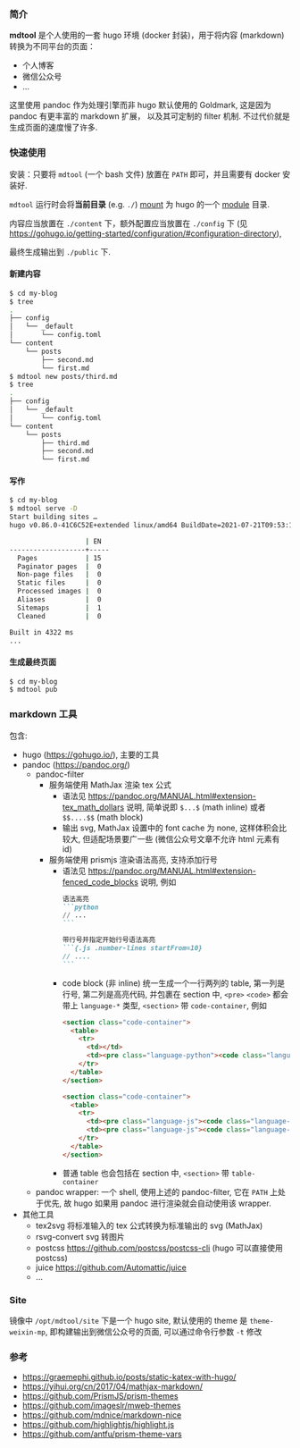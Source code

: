 ### 简介

**mdtool** 是个人使用的一套 hugo 环境 (docker 封装)，用于将内容 (markdown) 转换为不同平台的页面：

  - 个人博客
  - 微信公众号
  - ...

这里使用 pandoc 作为处理引擎而非 hugo 默认使用的 Goldmark, 这是因为 pandoc 有更丰富的 markdown 扩展，
以及其可定制的 filter 机制. 不过代价就是生成页面的速度慢了许多.

### 快速使用

安装：只要将 `mdtool` (一个 bash 文件) 放置在 `PATH` 即可，并且需要有 docker 安装好.

`mdtool` 运行时会将**当前目录** (e.g. `./`) [mount](https://docs.docker.com/storage/bind-mounts/) 为 hugo 的一个 [module](https://gohugo.io/hugo-modules/) 目录.

内容应当放置在 `./content` 下，额外配置应当放置在 `./config` 下 (见 https://gohugo.io/getting-started/configuration/#configuration-directory),

最终生成输出到 `./public` 下.

#### 新建内容

```bash
$ cd my-blog
$ tree
.
├── config
│   └── _default
│       └── config.toml
└── content
    └── posts
        ├── second.md
        └── first.md
$ mdtool new posts/third.md
$ tree
.
├── config
│   └── _default
│       └── config.toml
└── content
    └── posts
        ├── third.md
        ├── second.md
        └── first.md
```

#### 写作

```bash
$ cd my-blog
$ mdtool serve -D
Start building sites …
hugo v0.86.0-41C6C52E+extended linux/amd64 BuildDate=2021-07-21T09:53:14Z VendorInfo=gohugoio

                   | EN
-------------------+-----
  Pages            | 15
  Paginator pages  |  0
  Non-page files   |  0
  Static files     |  0
  Processed images |  0
  Aliases          |  0
  Sitemaps         |  1
  Cleaned          |  0

Built in 4322 ms
...
```

#### 生成最终页面

```bash
$ cd my-blog
$ mdtool pub
```

### markdown 工具

包含:

- hugo (https://gohugo.io/), 主要的工具
- pandoc (https://pandoc.org/)
  - pandoc-filter
    - 服务端使用 MathJax 渲染 tex 公式
      - 语法见 https://pandoc.org/MANUAL.html#extension-tex_math_dollars 说明, 简单说即 `$...$` (math inline) 或者 `$$....$$` (math block)
      - 输出 svg, MathJax 设置中的 font cache 为 none, 这样体积会比较大, 但适配场景要广一些 (微信公众号文章不允许 html 元素有 id)
    - 服务端使用 prismjs 渲染语法高亮, 支持添加行号
      - 语法见 https://pandoc.org/MANUAL.html#extension-fenced_code_blocks 说明, 例如
        ````markdown
        语法高亮
        ```python
        // ...
        ```

        带行号并指定开始行号语法高亮
        ```{.js .number-lines startFrom=10}
        // ....
        ```
        ````
      - code block (非 inline) 统一生成一个一行两列的 table, 第一列是行号, 第二列是高亮代码, 并包裹在 section 中,
        `<pre>` `<code>` 都会带上 `language-*` 类型, `<section>` 带 `code-container`, 例如
        ````html
        <section class="code-container">
          <table>
            <tr>
              <td></td>
              <td><pre class="language-python"><code class="language-python">....</code></pre></td>
            </tr>
          </table>
        </section>

        <section class="code-container">
          <table>
            <tr>
              <td><pre class="language-js"><code class="language-js"><span>1</span><br/><span>2</span></code></pre></td>
              <td><pre class="language-js"><code class="language-js">....</code></pre></td>
            </tr>
          </table>
        </section>
        ````
      - 普通 table 也会包括在 section 中, `<section>` 带 `table-container`
  - pandoc wrapper: 一个 shell, 使用上述的 pandoc-filter, 它在 `PATH` 上处于优先, 故 hugo 如果用 
    pandoc 进行渲染就会自动使用该 wrapper.
- 其他工具
  - tex2svg 将标准输入的 tex 公式转换为标准输出的 svg (MathJax)
  - rsvg-convert svg 转图片
  - postcss https://github.com/postcss/postcss-cli (hugo 可以直接使用 postcss)
  - juice https://github.com/Automattic/juice
  - ...

### Site

镜像中 `/opt/mdtool/site` 下是一个 hugo site, 默认使用的 theme 是 `theme-weixin-mp`, 即构建输出到微信公众号的页面,
可以通过命令行参数 `-t` 修改

### 参考

- https://graemephi.github.io/posts/static-katex-with-hugo/
- https://yihui.org/cn/2017/04/mathjax-markdown/
- https://github.com/PrismJS/prism-themes
- https://github.com/imageslr/mweb-themes
- https://github.com/mdnice/markdown-nice
- https://github.com/highlightjs/highlight.js
- https://github.com/antfu/prism-theme-vars

